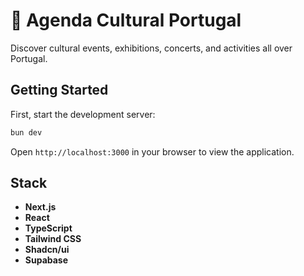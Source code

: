 # 📅 Agenda Cultural Portugal

Discover cultural events, exhibitions, concerts, and activities all over Portugal.

## Getting Started

First, start the development server:

```bash
bun dev
```

Open `http://localhost:3000` in your browser to view the application.

## Stack

- **Next.js**
- **React**
- **TypeScript**
- **Tailwind CSS**
- **Shadcn/ui**
- **Supabase**

